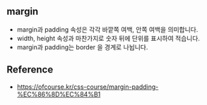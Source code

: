 ## margin
- margin과 padding 속성은 각각 바깥쪽 여백, 안쪽 여백을 의미합니다.
- width, height 속성과 마찬가지로 숫자 뒤에 단위를 표시하여 적습니다.
- margin과 padding는 border 을 경계로 나뉩니다.

  


## Reference
- https://ofcourse.kr/css-course/margin-padding-%EC%86%8D%EC%84%B1
